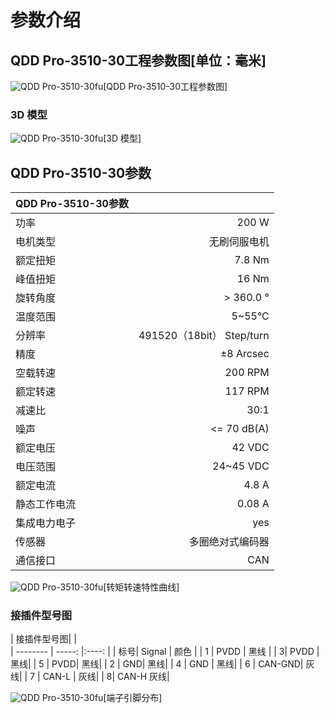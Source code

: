 # 参数介绍 
## QDD Pro-3510-30工程参数图[单位：毫米]
![QDD Pro-3510-30fu](   )[QDD Pro-3510-30工程参数图]
### 3D 模型
![QDD Pro-3510-30fu](   )[3D 模型]




## QDD Pro-3510-30参数

| QDD Pro-3510-30参数|   |     
| --------   | -----:  |
| 功率	|200 W| 
| 电机类型	|无刷伺服电机|
| 额定扭矩|	7.8 Nm|
| 峰值扭矩|	16 Nm|
| 旋转角度	|> 360.0 °|
| 温度范围	|5~55°C |
| 分辨率	|491520（18bit） Step/turn|
| 精度	|±8 Arcsec|
| 空载转速|	200 RPM|
| 额定转速|	117 RPM|
| 减速比	|30:1|
| 噪声	|<= 70 dB(A)|
| 额定电压	|42 VDC|
| 电压范围	|24~45 VDC|
| 额定电流|4.8 A|
| 静态工作电流	|0.08 A|
| 集成电力电子|	yes|
| 传感器|	多圈绝对式编码器|
| 通信接口	|CAN|



![QDD Pro-3510-30fu](   )[转矩转速特性曲线]




### 接插件型号图
| 接插件型号图|   |     
| --------   | -----:  |:----: | 
| 标号| 	Signal	| 颜色	| 
| 1	| PVDD	| 黑线	| 
| 3| 	PVDD	| 黑线| 
| 5	| PVDD| 	黑线| 
| 2	| GND| 	黑线| 
| 4	| GND	| 黑线| 
| 6	| CAN-GND| 	灰线| 
| 7	| CAN-L	| 灰线| 
| 8| 	CAN-H	灰线| 




![QDD Pro-3510-30fu](   )[端子引脚分布]
